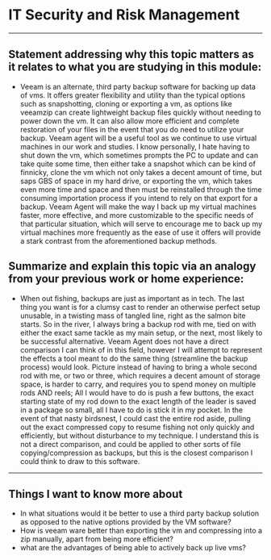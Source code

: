 # IT Security and Risk Management
---
## Statement addressing why this topic matters as it relates to what you are studying in this module:
- Veeam is an alternate, third party backup software for backing up data of vms. It offers greater flexibility and utility than the typical options such as snapshotting, cloning or exporting a vm, as options like veeamzip can create lightweight backup files quickly without needing to power down the vm. It can also allow more efficient and complete restoration of your files in the event that you do need to utilize your backup. Veeam agent will be a useful tool as we continue to use virtual machines in our work and studies. I know personally, I hate having to shut down the vm, which sometimes prompts the PC to update and can take quite some time, then either take a snapshot which can be kind of finnicky, clone the vm which not only takes a decent amount of time, but saps GBS of space in my hard drive, or exporting the vm, which takes even more time and space and then must be reinstalled through the time consuming importation process if you intend to rely on that export for a backup. Veeam Agent will make the way I back up my virtual machines faster, more effective, and more customizable to the specific needs of that particular situation, which will serve to encourage me to back up my virtual machines more frequently as the ease of use it offers will provide a stark contrast from the aforementioned backup methods.
## Summarize and explain this topic via an analogy from your previous work or home experience:
- When out fishing, backups are just as important as in tech. The last thing you want is for a clumsy cast to render an otherwise perfect setup unusable, in a twisting mass of tangled line, right as the salmon bite starts. So in the river, I always bring a backup rod with me, tied on with either the exact same tackle as my main setup, or the next, most likely to be successful alternative. Veeam Agent does not have a direct comparison I can think of in this field, however I will attempt to represent the effects a tool meant to do the same thing (streamline the backup process) would look. Picture instead of having to bring a whole second rod with me, or two or three, which requires a decent amount of storage space, is harder to carry, and requires you to spend money on multiple rods AND reels; All I would have to do is push a few buttons, the exact starting state of my rod down to the exact length of the leader is saved in a package so small, all I have to do is stick it in my pocket. In the event of that nasty birdsnest, I could cast the entire rod aside, pulling out the exact compressed copy to resume fishing not only quickly and efficiently, but without disturbance to my technique.
I understand this is not a direct comparison, and could be applied to other sorts of file copying/compression as backups, but this is the closest comparison I could think to draw to this software.
---
## Things I want to know more about
- In what situations would it be better to use a third party backup solution as opposed to the native options provided by the VM software?
- How is veeam ware better than exporting the vm and compressing into a zip manually, apart from being more efficient?
- what are the advantages of being able to actively back up live vms?
